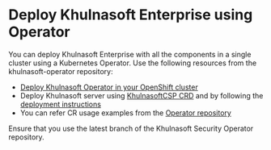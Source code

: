 # Deploy Khulnasoft Enterprise using Operator

You can deploy Khulnasoft Enterprise with all the components in a single cluster using a Kubernetes Operator. Use the following resources from the khulnasoft-operator repository:

* [Deploy Khulnasoft Operator in your OpenShift cluster](https://github.com/khulnasoft/khulnasoft-operator/blob/2022.4/docs/DeployOpenShiftOperator.md#deploying-the-khulnasoft-operator)
* Deploy Khulnasoft server using [KhulnasoftCSP CRD](https://github.com/khulnasoft/khulnasoft-operator/blob/2022.4/deploy/crds/operator_v1alpha1_khulnasoftcsp_cr.yaml) and by following the [deployment instructions](https://github.com/khulnasoft/khulnasoft-operator/blob/2022.4/docs/DeployOpenShiftOperator.md#deploying-khulnasoft-enterprise-using-custom-resources)
* You can refer CR usage examples from the [Operator repository](https://github.com/khulnasoft/khulnasoft-operator/blob/2022.4/docs/DeployOpenShiftOperator.md#Example-Deploying-the-Khulnasoft-Server-with-an-Khulnasoft-Enforcer-and-KubeEnforcer-all-in-one-CR)

Ensure that you use the latest branch of the Khulnasoft Security Operator repository.